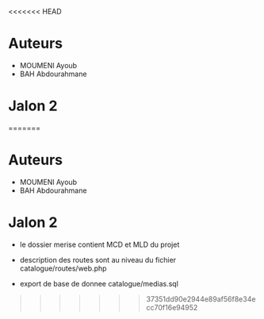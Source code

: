 <<<<<<< HEAD
# Auteurs
- MOUMENI Ayoub
- BAH Abdourahmane
# Jalon 2
=======
# Auteurs
- MOUMENI Ayoub
- BAH Abdourahmane
# Jalon 2

* le dossier merise contient MCD et MLD du projet

* description des routes sont au niveau du fichier catalogue/routes/web.php

* export de base de donnee  catalogue/medias.sql
>>>>>>> 37351dd90e2944e89af56f8e34ecc70f16e94952
